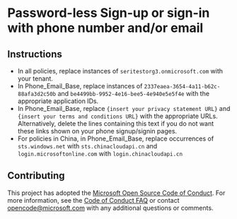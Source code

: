 # Password-less Sign-up or sign-in with phone number and/or email

## Instructions
* In all policies, replace instances of ```seritestorg3.onmicrosoft.com``` with your tenant.
* In Phone_Email_Base, replace instances of ```2337eaea-3654-4a11-b62c-88afa3d2c50b``` and ```be4499bb-9952-4e16-bee5-4e940e5e5f4e``` with the appropriate application IDs.
* In Phone_Email_Base, replace ```{insert your privacy statement URL}``` and ```{insert your terms and conditions URL}``` with the appropriate URLs. Alternatively, delete the lines containing this text if you do not want these links shown on your phone signup/signin pages.
* For policies in China, in Phone_Email_Base, replace occurrences of ```sts.windows.net``` with ```sts.chinacloudapi.cn``` and ```login.microsoftonline.com``` with ```login.chinacloudapi.cn```

## Contributing

This project has adopted the [Microsoft Open Source Code of Conduct](https://opensource.microsoft.com/codeofconduct/). For more information, see the [Code of Conduct FAQ](https://opensource.microsoft.com/codeofconduct/faq/) or contact [opencode@microsoft.com](mailto:opencode@microsoft.com) with any additional questions or comments.

